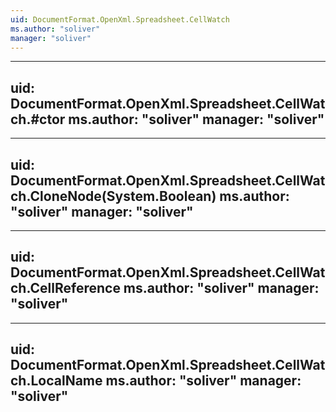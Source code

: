 ```yaml
---
uid: DocumentFormat.OpenXml.Spreadsheet.CellWatch
ms.author: "soliver"
manager: "soliver"
---
```


---
uid: DocumentFormat.OpenXml.Spreadsheet.CellWatch.#ctor
ms.author: "soliver"
manager: "soliver"
---

---
uid: DocumentFormat.OpenXml.Spreadsheet.CellWatch.CloneNode(System.Boolean)
ms.author: "soliver"
manager: "soliver"
---

---
uid: DocumentFormat.OpenXml.Spreadsheet.CellWatch.CellReference
ms.author: "soliver"
manager: "soliver"
---

---
uid: DocumentFormat.OpenXml.Spreadsheet.CellWatch.LocalName
ms.author: "soliver"
manager: "soliver"
---
